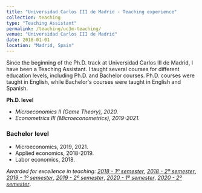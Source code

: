 ```yaml
---
title: "Universidad Carlos III de Madrid - Teaching experience"
collection: teaching
type: "Teaching Assistant"
permalink: /teaching/uc3m-teaching/
venue: "Universidad Carlos III de Madrid"
date: 2018-01-01
location: "Madrid, Spain"
---
```


Since the beginning of the Ph.D. track at Universidad Carlos III de Madrid, I have been a Teaching Assistant. I taught several courses for different education levels, including Ph.D. and Bachelor courses. Ph.D. courses were taught in English, while Bachelor's courses were taught in English and Spanish.

**Ph.D. level**
* *Microeconomics II (Game Theory), 2020.* 
* *Econometrics III (Microeconometrics), 2019-2021.*

### Bachelor level


* Microeconomics, 2019, 2021.
* Applied economics, 2018-2019.
* Labor economics, 2018.



*Awarded for excellence in teaching:*
[*2018 - 1º semester*](https://a-a-martinez.github.io/files/2018_1.pdf), [*2018 - 2º semester*](https://a-a-martinez.github.io/files/2018_2.pdf), 
[*2019 - 1º semester*](https://a-a-martinez.github.io/files/2019_1.pdf), [*2019 - 2º semester*](https://a-a-martinez.github.io/files/2019_2.pdf), 
[*2020 - 1º semester*](https://a-a-martinez.github.io/files/2020_1.pdf), [*2020 - 2º semester*](https://a-a-martinez.github.io/files/2020_2.pdf).

